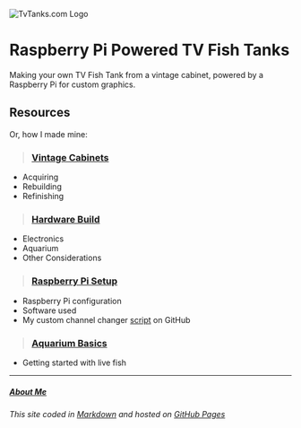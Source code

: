 ![TvTanks.com Logo][tvtanks-logo]

# Raspberry Pi Powered TV Fish Tanks

Making your own TV Fish Tank from a vintage cabinet, powered by a Raspberry Pi for custom graphics.

## Resources

Or, how I made mine:

>### [Vintage Cabinets]

- Acquiring
- Rebuilding 
- Refinishing

>### [Hardware Build][hardware.md]

- Electronics
- Aquarium
- Other Considerations

>### [Raspberry Pi Setup][raspberry-pi.md]

- Raspberry Pi configuration
- Software used
- My custom channel changer [script][channel_changer.py] on GitHub

>### [Aquarium Basics][fish.md]

- Getting started with live fish

---

##### [About Me][about.md]

###### This site coded in [Markdown](https://raw.githubusercontent.com/martinvicknair/tvtanks.com/main/README.md) and hosted on [GitHub Pages](https://github.com/martinvicknair/tvtanks.com)

[about.md]: https://tvtanks.com/pages/about
[channel_changer.py]: https://github.com/martinvicknair/tvtanks.com/blob/main/channel_changer.py "My Custom Script"
[fish.md]: https://tvtanks.com/pages/fish "Aquarium Basics"
[hardware.md]: https://tvtanks.com/pages/hardware "Hardware Build"
[raspberry-pi.md]: https://tvtanks.com/pages/raspberry-pi "Raspberry Pi Setup"
[tvtanks-logo]: https://raw.githubusercontent.com/martinvicknair/tvtanks.com/main/images/tvtanktv.JPG "TvTanks.com Logo"
[Vintage Cabinets]: /tvtanks.com/pages/vintage-cabinets "Vintage Cabinets"
